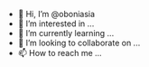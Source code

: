 - 👋 Hi, I’m @oboniasia
- 👀 I’m interested in ...
- 🌱 I’m currently learning ...
- 💞️ I’m looking to collaborate on ...
- 📫 How to reach me ...

<!---
oboniasia/oboniasia is a ✨ special ✨ repository because its `README.md` (this file) appears on your GitHub profile.
You can click the Preview link to take a look at your changes.
--->
